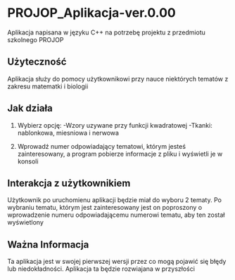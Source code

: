 # PROJOP_Aplikacja-ver.0.00
Aplikacja napisana w języku C++ na potrzebę projektu z przedmiotu szkolnego PROJOP
## Użyteczność

Aplikacja służy do pomocy użytkownikowi przy nauce niektórych tematów z zakresu matematki i biologii

## Jak działa
1. Wybierz opcję:
   -Wzory uzywane przy funkcji kwadratowej
   -Tkanki: nablonkowa, miesniowa i nerwowa

2. Wprowadź numer odpowiadający tematowi, którym jesteś zainteresowany, a program pobierze informacje z pliku i wyświetli je w konsoli

## Interakcja z użytkownikiem

Użytkownik po uruchomienu aplikacji będzie miał do wyboru 2 tematy. Po wybraniu tematu, którym jest zainteresowany jest on poproszony o wprowadzenie numeru odpowiadającemu numerowi tematu, aby ten został wyświetlony

## Ważna Informacja
Ta aplikacja jest w swojej pierwszej wersji przez co mogą pojawić się błędy lub niedokładności. Aplikacja ta będzie rozwiajana w przyszłości
